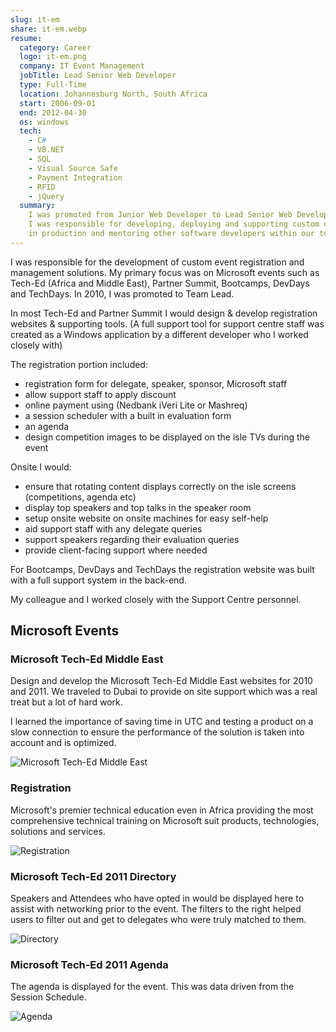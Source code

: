 ```yaml
---
slug: it-em
share: it-em.webp
resume:
  category: Career
  logo: it-em.png
  company: IT Event Management
  jobTitle: Lead Senior Web Developer
  type: Full-Time
  location: Johannesburg North, South Africa
  start: 2006-09-01
  end: 2012-04-30
  os: windows
  tech:
    - C#
    - VB.NET
    - SQL
    - Visual Source Safe
    - Payment Integration
    - RFID
    - jQuery
  summary:
    I was promoted from Junior Web Developer to Lead Senior Web Developer in 2010.
    I was responsible for developing, deploying and supporting custom event registration websites
    in production and mentoring other software developers within our team.
---
```


I was responsible for the development of custom event registration and management solutions.
My primary focus was on Microsoft events such as Tech-Ed (Africa and Middle East),
Partner Summit, Bootcamps, DevDays and TechDays. In 2010, I was promoted to Team Lead.

In most Tech-Ed and Partner Summit I would design & develop registration websites & supporting tools.
(A full support tool for support centre staff was created as a Windows application by a different developer who I worked closely with)

The registration portion included:

- registration form for delegate, speaker, sponsor, Microsoft staff
- allow support staff to apply discount
- online payment using (Nedbank iVeri Lite or Mashreq)
- a session scheduler with a built in evaluation form
- an agenda
- design competition images to be displayed on the isle TVs during the event

Onsite I would:

- ensure that rotating content displays correctly on the isle screens (competitions, agenda etc)
- display top speakers and top talks in the speaker room
- setup onsite website on onsite machines for easy self-help
- aid support staff with any delegate queries
- support speakers regarding their evaluation queries
- provide client-facing support where needed

For Bootcamps, DevDays and TechDays the registration website was built with a full support system in the back-end.

My colleague and I worked closely with the Support Centre personnel.

## Microsoft Events

### Microsoft Tech-Ed Middle East

Design and develop the Microsoft Tech-Ed Middle East websites for 2010 and 2011. We traveled to Dubai to provide on site support which was a real treat but a lot of hard work.

I learned the importance of saving time in UTC and testing a product on a slow connection to ensure the performance of the solution is taken into account and is optimized.

![Microsoft Tech-Ed Middle East](https://media-exp2.licdn.com/dms/image/C4E2DAQEvNJBk9V1LrA/profile-treasury-image-shrink_1920_1920/0/1601332933319?e=1654876800&v=beta&t=jcS76rdYIykczeAsfByaq_dkc0tVZS9jQySp4YDxLFA 'Microsoft Tech-Ed Middle East')

### Registration

Microsoft's premier technical education even in Africa providing the most comprehensive technical training on Microsoft suit products, technologies, solutions and services.

![Registration](https://media-exp2.licdn.com/dms/image/C4E2DAQGco8VwG98b4A/profile-treasury-image-shrink_800_800/0/1596756871333?e=1654876800&v=beta&t=QxmbCaa438o2CClJ2PpoOzPGwOusQ_cw0S3nk9u1xI4 'Registration')

### Microsoft Tech-Ed 2011 Directory

Speakers and Attendees who have opted in would be displayed here to assist with networking prior to the event. The filters to the right helped users to filter out and get to delegates who were truly matched to them.

![Directory](https://media-exp2.licdn.com/dms/image/C4E2DAQEKRMSjbSwXmA/profile-treasury-image-shrink_800_800/0/1597258532694?e=1654876800&v=beta&t=a-zWig2ARujvuwuOYBSYBDpzbaYXY3D7KNHuWBFAVEg 'Directory')

### Microsoft Tech-Ed 2011 Agenda

The agenda is displayed for the event. This was data driven from the Session Schedule.

![Agenda](https://media-exp2.licdn.com/dms/image/C4E2DAQH81yvCQZQh0g/profile-treasury-image-shrink_800_800/0/1602153937020?e=1654876800&v=beta&t=Qxa49BIBKY6YbPriAabnK7ibMADB3LSShTzDEPvL6hs 'Agenda')
